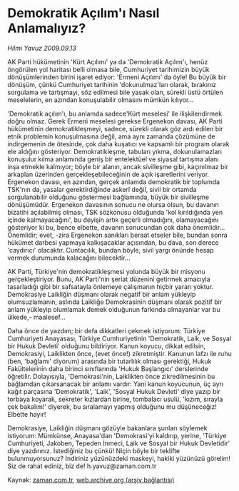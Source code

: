 # Demokratik Açılım'ı Nasıl Anlamalıyız?

*Hilmi Yavuz 2009.09.13*

<tr><td class="metin" colspan="2" style="padding-top: 20px; padding-left: 5px; padding-right: 10px;">AK Parti hükümetinin 'Kürt Açılımı' ya da 'Demokratik Açılım'ı, henüz öngörülen yol haritası belli olmasa bile, Cumhuriyet tarihimizin büyük dönüşümlerinden birini işaret ediyor: 'Ermeni Açılımı' da öyle! Bu büyük bir dönüşüm, çünkü Cumhuriyet tarihinin 'dokunulmaz'ları olarak,  bırakınız sorgulama ve tartışmayı, söz edilmesi bile yasak olan, sürekli üstü örtülen meselelerin, en azından konuşulabilir olmasını mümkün kılıyor...</td></tr><tr><td class="metin" colspan="2" style="padding-top: 20px; padding-left: 5px; padding-right: 10px;"><p>'Demokratik açılım'ı, bu anlamda sadece'Kürt meselesi' ile ilişkilendirmek doğru olmaz. Gerek Ermeni meselesi gerekse Ergenekon davası, AK Parti hükümetinin demokratikleşmeyi, sadece, sürekli olarak göz ardı edilen bir etnik problemin konuşulmasına değil, ama aynı zamanda çözümüne de indirgemenin de ötesinde, çok daha kuşatıcı ve kapsamlı bir program olarak ele aldığını gösteriyor. Demokratikleşme, tabuları yıkma, dokunulamazları konuşulur kılma anlamında geniş bir entelektüel ve siyasal tartışma alanı inşa etmekle kalmıyor; böyle bir alanın, ancak sivilleşme gibi, kaçınılmaz bir arkaplan üzerinden gerçekleşebileceğinin de açık işaretlerini veriyor. Ergenekon davası, en azından, gerçek anlamda demokratik bir toplumda TSK'nın da, yasalar gerektirdiğinde askerî değil, sivil bir ortamda sorgulanabilir olduğunu göstermesi bağlamında, büyük bir sivilleşme dönüşümüdür. Ergenekon davasının sonucu ne olursa olsun, bu davanın bizatihi açılabilmiş olması, TSK sözkonusu olduğunda 'kol kırıldığında yen içinde kalmayacağını', bu deyişin artık geçerli olmadığını, olamayacağını gösteriyor ki bu, bence elbette, davanın sonucundan çok daha önemlidir... Önemlidir; evet, -zira Ergenekon sanıkları beraat etseler bile, bundan sonra hükümet darbesi yapmaya kalkışacaklar açısından, bu dava, son derece 'caydırıcı' olacaktır. Cuntacılık, bundan böyle, sivil yargı önünde hesap vermek durumunda kalacağını bilecektir...
<p>AK Parti, Türkiye'nin demokratikleşmesi yolunda büyük bir misyonu gerçekleştiriyor. Bunu, AK Parti'nin şeriat düzenini getirmek amacıyla tasarladığı gibi bir safsatayla önlemeye çalışmanın hiçbir yararı yoktur. Demokrasiye Laikliğin düşmanı olarak negatif bir anlam yükleyip olumsuzlamanın, aslında Laikliğe Demokrasinin düşmanı olarak pozitif bir anlam yükleyip olumlamak demek olduğunun farkında olmayanlar var bu ülkede,- maalesef...
<p>Daha önce de yazdım; bir defa dikkatleri çekmek istiyorum: Türkiye Cumhuriyeti Anayasası, Türkiye Cumhuriyetinin 'Demokratik, Laik, ve Sosyal bir Hukuk Devleti' olduğunu bildiriyor. Kanun koyucu, dikkat edilsin, Demokrasiyi, Laiklikten önce, (evet önce!) zikretmiştir. Kanunun lafzı ile ruhu (ben, 'bağlamı' diyorum) arasında bir tutarlılık olması gerektiği, Hukuk Fakültelerinin daha birinci sınıflarında 'Hukuk Başlangıcı' derslerinde öğretilir. Dolayısıyla, 'Demokrasi'nin, Laiklikten önce zikredilmesinin bu bağlamdan çıkarsanacak bir anlamı vardır: Yani kanun koyucunun, üç ayrı kağıt parçasına 'Demokratik', 'Laik', 'Sosyal Hukuk Devleti' diye yazıp bir torbaya koyarak, sekreter kızlardan birine, tombalacı usulü, 'kızım, sırayla çek bakalım!' diyerek, bu sıralamayı yapmış olduğunu mu düşüneceğiz! Elbette hayır!
<p> Demokrasiye, Laikliğin düşmanı gözüyle bakanlara şunları söylemek istiyorum: Mümkünse, Anayasa'dan 'Demokrasi'yi kaldırıp, yerine, 'Türkiye Cumhuriyeti, Jakoben, Tepeden İnmeci, Laik ve Sosyal bir Hukuk Devletidir' diye yazdırınız. İstediğiniz bu çünkü! Niçin böyle bir teklifte bulunmuyorsunuz? İndiriniz yüzünüzdeki maskeyi, hakiki yüzünüzü görelim! Siz de rahat ediniz, biz de! h.yavuz@zaman.com.tr<br/></p></p></p></p></td></tr>

Kaynak: [zaman.com.tr](http://zaman.com.tr/yazar.do?yazino=891657), [web.archive.org (arşiv bağlantısı)](http://web.archive.org/web/20090925094236/http://www.zaman.com.tr:80/yazar.do?yazino=891657)
